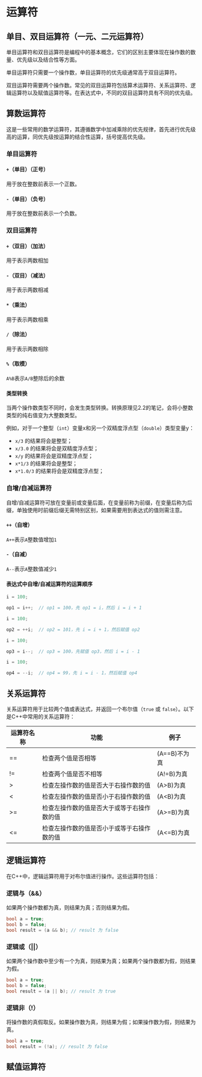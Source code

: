 # 运算符

## 单目、双目运算符（一元、二元运算符）

单目运算符和双目运算符是编程中的基本概念，它们的区别主要体现在操作数的数量、优先级以及结合性等方面。

单目运算符只需要一个操作数，单目运算符的优先级通常高于双目运算符。

双目运算符需要两个操作数。常见的双目运算符包括算术运算符、关系运算符、逻辑运算符以及赋值运算符等。在表达式中，不同的双目运算符具有不同的优先级。

## 算数运算符

这是一些常用的数学运算符，其遵循数学中加减乘除的优先规律，首先进行优先级高的运算，同优先级按运算的结合性运算，括号提高优先级。

### 单目运算符

#### `+`（单目）（正号）

用于放在整数前表示一个正数。

#### `-`（单目）（负号）

用于放在整数前表示一个负数。

### 双目运算符

#### `+`（双目）（加法）

用于表示两数相加

#### `-`（双目）（减法）

用于表示两数相减

#### `*`（乘法）

用于表示两数相乘

#### `/`（除法）

用于表示两数相除

#### `%`（取模）

`A%B`表示`A/B`整除后的余数

#### 类型转换

当两个操作数类型不同时，会发生类型转换。转换原理见2.2的笔记，会将小整数类型的纯右值变为大整数类型。

例如，对于一个整型（`int`）变量x和另一个双精度浮点型（`double`）类型变量y：

* `x/3` 的结果将会是整型；
* `x/3.0` 的结果将会是双精度浮点型；
* `x/y` 的结果将会是双精度浮点型；
* `x*1/3` 的结果将会是整型；
* `x*1.0/3` 的结果将会是双精度浮点型；

### 自增/自减运算符

自增/自减运算符可放在变量前或变量后面，在变量前称为前缀，在变量后称为后缀，单独使用时前缀后缀无需特别区别，如果需要用到表达式的值则需注意。

#### `++`（自增）

`A++`表示`A`整数值增加`1`

#### `-`（自减）

`A--`表示`A`整数值减少`1`

#### 表达式中自增/自减运算符的运算顺序

```cpp
i = 100;

op1 = i++;  // op1 = 100，先 op1 = i，然后 i = i + 1

i = 100;

op2 = ++i;  // op2 = 101，先 i = i + 1，然后赋值 op2

i = 100;

op3 = i--;  // op3 = 100，先赋值 op3，然后 i = i - 1

i = 100;

op4 = --i;  // op4 = 99，先 i = i - 1，然后赋值 op4
```

## 关系运算符

关系运算符用于比较两个值或表达式，并返回一个布尔值（`true` 或 `false`）。以下是C++中常用的关系运算符：


| 运算符名称 | 功能                                       | 例子         |
| ---------- | ------------------------------------------ | ------------ |
| ==         | 检查两个值是否相等                         | (A==B)不为真 |
| !=         | 检查两个值是否不相等                       | (A!=B)为真   |
| >          | 检查左操作数的值是否大于右操作数的值       | (A>B)为真    |
| <          | 检查左操作数的值是否小于右操作数的值       | (A<B)为真    |
| >=         | 检查左操作数的值是否大于或等于右操作数的值 | (A>=B)为真   |
| <=         | 检查左操作数的值是否小于或等于右操作数的值 | (A<=B)为真   |

## 逻辑运算符

在C++中，逻辑运算符用于对布尔值进行操作。这些运算符包括：

### **逻辑与（&&）**

如果两个操作数都为真，则结果为真；否则结果为假。

```cpp
bool a = true;
bool b = false;
bool result = (a && b); // result 为 false
```

### **逻辑或（||）**

如果两个操作数中至少有一个为真，则结果为真；如果两个操作数都为假，则结果为假。

```cpp
bool a = true;
bool b = false;
bool result = (a || b); // result 为 true
```

### **逻辑非（!）**

将操作数的真假取反。如果操作数为真，则结果为假；如果操作数为假，则结果为真。

```cpp
bool a = true;
bool result = (!a); // result 为 false
```

## 赋值运算符
